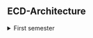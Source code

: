 ﻿## ECD-Architecture
 
<details><summary>First semester</summary>

 * [Lab 2](https://github.com/Nikiroiduk/ECD-Architecture/tree/main/LAB2) - Data definition. Assembler program structure
 * [Lab 3](https://github.com/Nikiroiduk/ECD-Architecture/tree/main/LAB3) - General purpose commands. Arithmetic commands
 * [Lab 4](https://github.com/Nikiroiduk/ECD-Architecture/tree/main/LAB4) - Programming tasks with branching. Description and call of procedures
 * [Lab 5](https://github.com/Nikiroiduk/ECD-Architecture/tree/main/LAB5) - Programming tasks with cycles
 * [Lab 6](https://github.com/Nikiroiduk/ECD-Architecture/tree/main/LAB6) - Bit manipulation commands
 * [Lab 7](https://github.com/Nikiroiduk/ECD-Architecture/tree/main/LAB7) - Row and table processing commands

</details>
 
